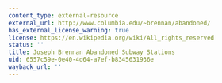 ```yaml
---
content_type: external-resource
external_url: http://www.columbia.edu/~brennan/abandoned/
has_external_license_warning: true
license: https://en.wikipedia.org/wiki/All_rights_reserved
status: ''
title: Joseph Brennan Abandoned Subway Stations
uid: 6557c59e-0e40-4d64-a7ef-b8345631936e
wayback_url: ''
---
```

